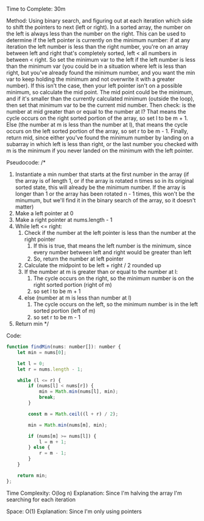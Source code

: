 Time to Complete: 30m

Method: Using binary search, and figuring out at each iteration which side to shift the pointers to next (left or right). In a sorted array, the number on the left is always less than the number on the right. This can be used to determine if the left pointer is currently on the minimum number: if at any iteration the left number is less than the right number, you're on an array between left and right that's completely sorted, left < all numbers in between < right. So set the minimum var to the left if the left number is less than the minimum var (you could be in a situation where left is less than right, but you've already found the minimum number, and you want the min var to keep holding the minimum and not overwrite it with a greater number). If this isn't the case, then your left pointer isn't on a possible minimum, so calculate the mid point. The mid point could be the minimum, and if it's smaller than the currently calculated minimum (outside the loop), then set that minimum var to be the current mid number. Then check: is the number at mid greater than or equal to the number at l? That means the cycle occurs on the right sorted portion of the array, so set l to be m + 1. Else (the number at m is less than the number at l), that means the cycle occurs on the left sorted portion of the array, so set r to be m - 1. Finally, return mid, since either you've found the minimum number by landing on a subarray in which left is less than right, or the last number you checked with m is the minimum if you never landed on the minimum with the left pointer.

Pseudocode:
/*
1. Instantiate a min number that starts at the first number in the array (if the array is of length 1, or if the array is rotated n times so in its original sorted state, this will already be the minimum number. If the array is longer than 1 or the array has been rotated n - 1 times, this won't be the minumum, but we'll find it in the binary search of the array, so it doesn't matter)
2. Make a left pointer at 0
3. Make a right pointer at nums.length - 1
4. While left <= right:
    1. Check if the number at the left pointer is less than the number at the right pointer
        1. If this is true, that means the left number is the minimum, since every number between left and right would be greater than left
        2. So, return the number at left pointer
    2. Calculate the midpoint to be left + right / 2 rounded up
    3. If the number at m is greater than or equal to the number at l:
        1. The cycle occurs on the right, so the minimum number is on the right sorted portion (right of m)
        2. so set l to be m + 1
    4. else (number at m is less than number at l)
        1. The cycle occurs on the left, so the minimum number is in the left sorted portion (left of m)
        2. so set r to be m - 1
5. Return min
*/

Code:

```js
function findMin(nums: number[]): number {
    let min = nums[0];

    let l = 0;
    let r = nums.length - 1;

    while (l <= r) {
        if (nums[l] < nums[r]) {
            min = Math.min(nums[l], min);
            break;
        }

        const m = Math.ceil((l + r) / 2);

        min = Math.min(nums[m], min);

        if (nums[m] >= nums[l]) {
            l = m + 1;
        } else {
            r = m - 1;
        }
    }

    return min;
};
```


Time Complexity: O(log n)
Explanation: Since I'm halving the array I'm searching for each iteration

Space: O(1)
Explanation: Since I'm only using pointers
